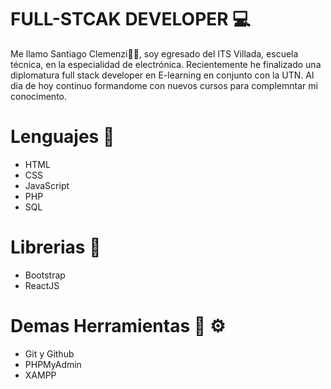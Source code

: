 #  FULL-STCAK DEVELOPER 💻 

Me llamo Santiago Clemenzi👋👋, soy egresado del ITS Villada, escuela técnica, en la especialidad de electrónica. Recientemente he finalizado una diplomatura full stack developer en E-learning en conjunto con la UTN.
Al dia de hoy continuo formandome con nuevos cursos para complemntar mi conocimento. 

# Lenguajes  👾 
- HTML
- CSS
- JavaScript
- PHP
- SQL

# Librerias 👾 
- Bootstrap
- ReactJS

# Demas Herramientas 🔧 ⚙️ 
- Git y Github
- PHPMyAdmin
- XAMPP
